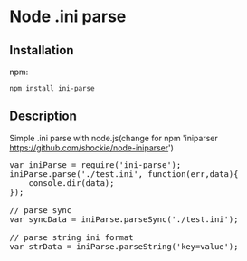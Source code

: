 # Node .ini parse
## Installation
npm:

`npm install ini-parse`

## Description
Simple .ini parse with node.js(change for npm 'iniparser https://github.com/shockie/node-iniparser')

<pre>
var iniParse = require('ini-parse');
iniParse.parse('./test.ini', function(err,data){
	console.dir(data);
});

// parse sync 
var syncData = iniParse.parseSync('./test.ini');

// parse string ini format
var strData = iniParse.parseString('key=value');
</pre>

